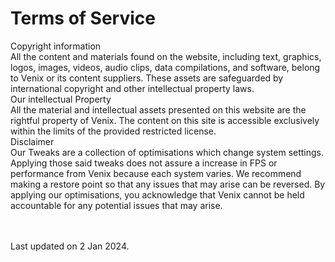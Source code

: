 # Terms of Service

<div class="bubble">Copyright information</div>
All the content and materials found on the website, including text, graphics, logos, images, videos,
audio clips, data compilations, and software, belong to Venix or its content suppliers. These assets
are safeguarded by international copyright and other intellectual property laws.

<div class="bubble">Our intellectual Property</div>
All the material and intellectual assets presented on this website are the rightful property of Venix. The
content on this site is accessible exclusively within the limits of the provided restricted license.

<div class="bubble">Disclaimer</div>
Our Tweaks are a collection of optimisations which change system settings. Applying those said tweaks does not assure a increase in FPS or performance from Venix because each system varies. We recommend making a restore point so that any issues that may arise can be reversed. 
By applying our optimisations, you acknowledge that Venix cannot be held accountable for
any potential issues that may arise.

<br /><br />
Last updated on 2 Jan 2024.
